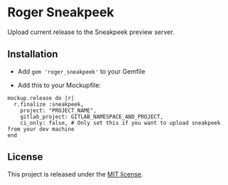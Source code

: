 Roger Sneakpeek
============

Upload current release to the Sneakpeek preview server.

## Installation
* Add ```gem 'roger_sneakpeek'``` to your Gemfile

* Add this to your Mockupfile:
```
mockup.release do |r|
  r.finalize :sneakpeek,
    project: "PROJECT_NAME",
    gitlab_project: GITLAB_NAMESPACE_AND_PROJECT,
    ci_only: false, # Only set this if you want to upload sneakpeek from your dev machine
end
```

## License

This project is released under the [MIT license](LICENSE).
